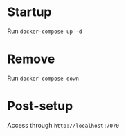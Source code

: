 # Startup

Run `docker-compose up -d`

# Remove

Run `docker-compose down`

# Post-setup

Access through `http://localhost:7070`